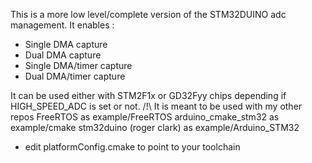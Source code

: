 This is a more low level/complete version of the STM32DUINO adc management.
It enables :
* Single DMA capture
* Dual DMA capture
* Single DMA/timer capture
* Dual DMA/timer capture

It can be used either with STM2F1x or GD32Fyy chips depending if HIGH_SPEED_ADC is set or not.
/!\ It is meant to be used with my other repos
  FreeRTOS as example/FreeRTOS 
  arduino_cmake_stm32 as example/cmake
  stm32duino (roger clark) as example/Arduino_STM32
+ edit platformConfig.cmake to point to your toolchain
